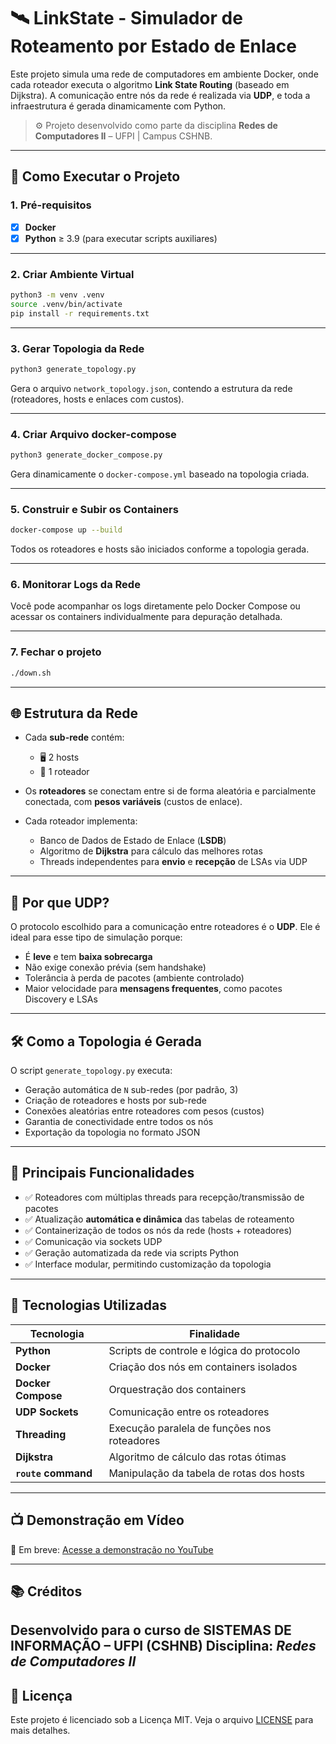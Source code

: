 # 🛰️ LinkState - Simulador de Roteamento por Estado de Enlace

Este projeto simula uma rede de computadores em ambiente Docker, onde cada roteador executa o algoritmo **Link State Routing** (baseado em Dijkstra). A comunicação entre nós da rede é realizada via **UDP**, e toda a infraestrutura é gerada dinamicamente com Python.

> ⚙️ Projeto desenvolvido como parte da disciplina **Redes de Computadores II** – UFPI | Campus CSHNB.

---

## 🚀 Como Executar o Projeto

### 1. Pré-requisitos

- [x] **Docker**  
- [x] **Python** ≥ 3.9 (para executar scripts auxiliares)

---

### 2. Criar Ambiente Virtual

```bash
python3 -m venv .venv
source .venv/bin/activate
pip install -r requirements.txt
```
---

### 3. Gerar Topologia da Rede


```bash
python3 generate_topology.py
```
Gera o arquivo `network_topology.json`, contendo a estrutura da rede (roteadores, hosts e enlaces com custos).

---

### 4. Criar Arquivo docker-compose

```bash
python3 generate_docker_compose.py
```

Gera dinamicamente o `docker-compose.yml` baseado na topologia criada.

---

### 5. Construir e Subir os Containers

```bash
docker-compose up --build
```

Todos os roteadores e hosts são iniciados conforme a topologia gerada.

---

### 6. Monitorar Logs da Rede

Você pode acompanhar os logs diretamente pelo Docker Compose ou acessar os containers individualmente para depuração detalhada.

---

### 7. Fechar o projeto

```bash
./down.sh
```

---

## 🌐 Estrutura da Rede

* Cada **sub-rede** contém:

  * 🖥️ 2 hosts
  * 🔁 1 roteador

* Os **roteadores** se conectam entre si de forma aleatória e parcialmente conectada, com **pesos variáveis** (custos de enlace).

* Cada roteador implementa:

  * Banco de Dados de Estado de Enlace (**LSDB**)
  * Algoritmo de **Dijkstra** para cálculo das melhores rotas
  * Threads independentes para **envio** e **recepção** de LSAs via UDP

---

## 📡 Por que UDP?

O protocolo escolhido para a comunicação entre roteadores é o **UDP**. Ele é ideal para esse tipo de simulação porque:

* É **leve** e tem **baixa sobrecarga**
* Não exige conexão prévia (sem handshake)
* Tolerância à perda de pacotes (ambiente controlado)
* Maior velocidade para **mensagens frequentes**, como pacotes Discovery e LSAs

---

## 🛠️ Como a Topologia é Gerada

O script `generate_topology.py` executa:

* Geração automática de `N` sub-redes (por padrão, 3)
* Criação de roteadores e hosts por sub-rede
* Conexões aleatórias entre roteadores com pesos (custos)
* Garantia de conectividade entre todos os nós
* Exportação da topologia no formato JSON

---

## 🔧 Principais Funcionalidades

* ✅ Roteadores com múltiplas threads para recepção/transmissão de pacotes
* ✅ Atualização **automática e dinâmica** das tabelas de roteamento
* ✅ Containerização de todos os nós da rede (hosts + roteadores)
* ✅ Comunicação via sockets UDP
* ✅ Geração automatizada da rede via scripts Python
* ✅ Interface modular, permitindo customização da topologia 

---

## 🧰 Tecnologias Utilizadas

| Tecnologia          | Finalidade                                  |
| ------------------- | ------------------------------------------- |
| **Python**          | Scripts de controle e lógica do protocolo   |
| **Docker**          | Criação dos nós em containers isolados      |
| **Docker Compose**  | Orquestração dos containers                 |
| **UDP Sockets**     | Comunicação entre os roteadores             |
| **Threading**       | Execução paralela de funções nos roteadores |
| **Dijkstra**        | Algoritmo de cálculo das rotas ótimas       |
| **`route` command** | Manipulação da tabela de rotas dos hosts    |

---

## 📺 Demonstração em Vídeo

🎥 Em breve: [Acesse a demonstração no YouTube](#)

---

## 📚 Créditos

Desenvolvido para o curso de **SISTEMAS DE INFORMAÇÃO** – UFPI (CSHNB)
Disciplina: *Redes de Computadores II*
---

## 📜 Licença
Este projeto é licenciado sob a Licença MIT. Veja o arquivo [LICENSE](LICENSE) para mais detalhes.